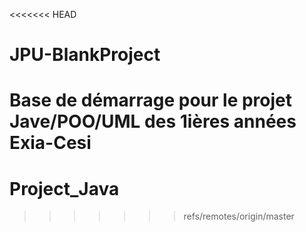 <<<<<<< HEAD
# JPU-BlankProject

Base de démarrage pour le projet Jave/POO/UML des 1ières années Exia-Cesi
=======
# Project_Java
>>>>>>> refs/remotes/origin/master
